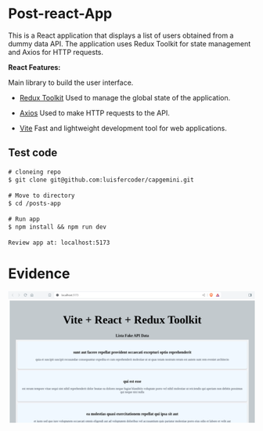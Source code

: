 # Post-react-App

This is a React application that displays a list of users obtained from a dummy data API. The application uses Redux Toolkit for state management and Axios for HTTP requests.

**React Features:**

 Main library to build the user interface. 

 * [Redux Toolkit](https://redux-toolkit.js.org/) Used to manage the global state of the application. 
 
 * [Axios](https://axios-http.com/docs/intro) Used to make HTTP requests to the API.
 
 * [Vite](https://vitejs.dev/) Fast and lightweight development tool for web applications.

## Test code
```shell
# cloneing repo
$ git clone git@github.com:luisfercoder/capgemini.git

# Move to directory
$ cd /posts-app

# Run app
$ npm install && npm run dev

Review app at: localhost:5173
```
# Evidence
![alt text](image.png)
